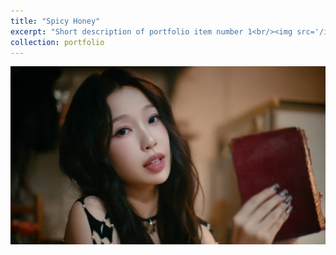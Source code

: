 ```yaml
---
title: "Spicy Honey"
excerpt: "Short description of portfolio item number 1<br/><img src='/images/500x300.png'>"
collection: portfolio
---
```


![](images/1.jpg)
